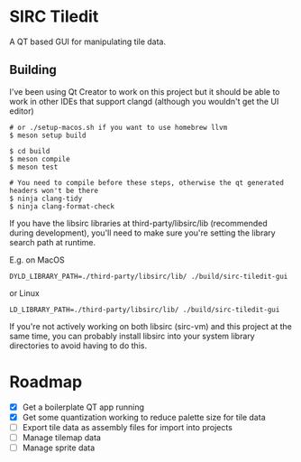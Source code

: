 # SIRC Tiledit

A QT based GUI for manipulating tile data.

## Building

I've been using Qt Creator to work on this project
but it should be able to work in other IDEs that
support clangd (although you wouldn't get the
UI editor)

```
# or ./setup-macos.sh if you want to use homebrew llvm
$ meson setup build

$ cd build
$ meson compile
$ meson test

# You need to compile before these steps, otherwise the qt generated headers won't be there
$ ninja clang-tidy
$ ninja clang-format-check
```

If you have the libsirc libraries at third-party/libsirc/lib
(recommended during development), you'll need to make sure you're
setting the library search path at runtime.

E.g. on MacOS

```shell
DYLD_LIBRARY_PATH=./third-party/libsirc/lib/ ./build/sirc-tiledit-gui
```

or Linux

```shell
LD_LIBRARY_PATH=./third-party/libsirc/lib/ ./build/sirc-tiledit-gui
```

If you're not actively working on both libsirc (sirc-vm) and this project
at the same time, you can probably install libsirc into your system library
directories to avoid having to do this.

# Roadmap

- [x] Get a boilerplate QT app running
- [x] Get some quantization working to reduce palette size for tile data
- [ ] Export tile data as assembly files for import into projects
- [ ] Manage tilemap data
- [ ] Manage sprite data
